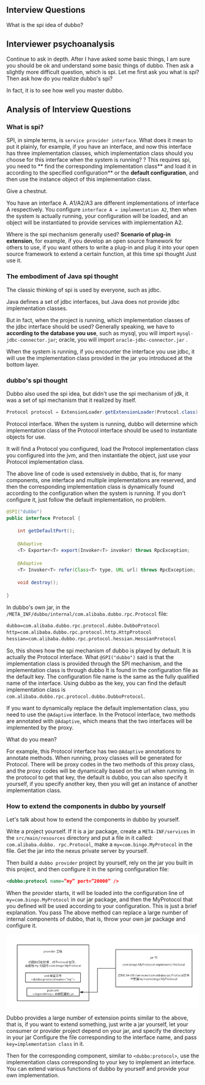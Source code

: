 ## Interview Questions

What is the spi idea of ​​dubbo?

## Interviewer psychoanalysis

Continue to ask in depth. After I have asked some basic things, I am sure you should be ok and understand some basic things of dubbo. Then ask a slightly more difficult question, which is spi. Let me first ask you what is spi? Then ask how do you realize dubbo's spi?

In fact, it is to see how well you master dubbo.

## Analysis of Interview Questions

### What is spi?

SPI, in simple terms, is `service provider interface`. What does it mean to put it plainly, for example, if you have an interface, and now this interface has three implementation classes, which implementation class should you choose for this interface when the system is running? ? This requires spi, you need to ** find the corresponding implementation class** and load it in according to the specified configuration** or the **default configuration**, and then use the instance object of this implementation class.

Give a chestnut.

You have an interface A. A1/A2/A3 are different implementations of interface A respectively. You configure `interface A = implementation A2`, then when the system is actually running, your configuration will be loaded, and an object will be instantiated to provide services with implementation A2.

Where is the spi mechanism generally used? **Scenario of plug-in extension**, for example, if you develop an open source framework for others to use, if you want others to write a plug-in and plug it into your open source framework to extend a certain function, at this time spi thought Just use it.

### The embodiment of Java spi thought

The classic thinking of spi is used by everyone, such as jdbc.

Java defines a set of jdbc interfaces, but Java does not provide jdbc implementation classes.

But in fact, when the project is running, which implementation classes of the jdbc interface should be used? Generally speaking, we have to **according to the database you use**, such as mysql, you will import `mysql-jdbc-connector.jar`; oracle, you will import `oracle-jdbc-connector.jar` .

When the system is running, if you encounter the interface you use jdbc, it will use the implementation class provided in the jar you introduced at the bottom layer.

### dubbo's spi thought

Dubbo also used the spi idea, but didn't use the spi mechanism of jdk, it was a set of spi mechanism that it realized by itself.

```java
Protocol protocol = ExtensionLoader.getExtensionLoader(Protocol.class).getAdaptiveExtension();
```

Protocol interface. When the system is running, dubbo will determine which implementation class of the Protocol interface should be used to instantiate objects for use.

It will find a Protocol you configured, load the Protocol implementation class you configured into the jvm, and then instantiate the object, just use your Protocol implementation class.

The above line of code is used extensively in dubbo, that is, for many components, one interface and multiple implementations are reserved, and then the corresponding implementation class is dynamically found according to the configuration when the system is running. If you don't configure it, just follow the default implementation, no problem.

```java
@SPI("dubbo")
public interface Protocol {

    int getDefaultPort();

    @Adaptive
    <T> Exporter<T> export(Invoker<T> invoker) throws RpcException;

    @Adaptive
    <T> Invoker<T> refer(Class<T> type, URL url) throws RpcException;

    void destroy();

}
```

In dubbo's own jar, in the `/META_INF/dubbo/internal/com.alibaba.dubbo.rpc.Protocol` file:

```xml
dubbo=com.alibaba.dubbo.rpc.protocol.dubbo.DubboProtocol
http=com.alibaba.dubbo.rpc.protocol.http.HttpProtocol
hessian=com.alibaba.dubbo.rpc.protocol.hessian.HessianProtocol
```

So, this shows how the spi mechanism of dubbo is played by default. It is actually the Protocol interface. What `@SPI("dubbo")` said is that the implementation class is provided through the SPI mechanism, and the implementation class is through dubbo It is found in the configuration file as the default key. The configuration file name is the same as the fully qualified name of the interface. Using dubbo as the key, you can find the default implementation class is `com.alibaba.dubbo.rpc.protocol.dubbo.DubboProtocol`.

If you want to dynamically replace the default implementation class, you need to use the `@Adaptive` interface. In the Protocol interface, two methods are annotated with `@Adaptive`, which means that the two interfaces will be implemented by the proxy.

What do you mean?

For example, this Protocol interface has two `@Adaptive` annotations to annotate methods. When running, proxy classes will be generated for Protocol. There will be proxy codes in the two methods of this proxy class, and the proxy codes will be dynamically based on the url when running. In the protocol to get that key, the default is dubbo, you can also specify it yourself, if you specify another key, then you will get an instance of another implementation class.

### How to extend the components in dubbo by yourself

Let's talk about how to extend the components in dubbo by yourself.

Write a project yourself. If it is a jar package, create a `META-INF/services` in the `src/main/resources` directory and put a file in it called: `com.alibaba.dubbo. rpc.Protocol`, make a `my=com.bingo.MyProtocol` in the file. Get the jar into the nexus private server by yourself.

Then build a `dubbo provider` project by yourself, rely on the jar you built in this project, and then configure it in the spring configuration file:

```xml
<dubbo:protocol name=”my” port=”20000” />
```

When the provider starts, it will be loaded into the configuration line of `my=com.bingo.MyProtocol` in our jar package, and then the MyProtocol that you defined will be used according to your configuration. This is just a brief explanation. You pass The above method can replace a large number of internal components of dubbo, that is, throw your own jar package and configure it.

![dubbo-spi](./images/dubbo-spi.png)

Dubbo provides a large number of extension points similar to the above, that is, if you want to extend something, just write a jar yourself, let your consumer or provider project depend on your jar, and specify the directory in your jar Configure the file corresponding to the interface name, and pass `key=implementation class` in it.

Then for the corresponding component, similar to `<dubbo:protocol>`, use the implementation class corresponding to your key to implement an interface. You can extend various functions of dubbo by yourself and provide your own implementation.